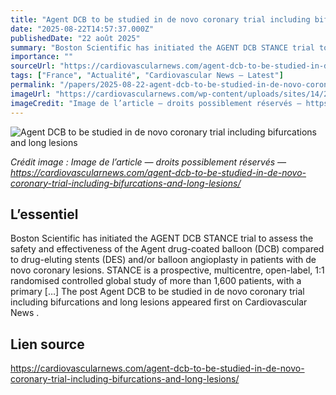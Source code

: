 ```yaml
---
title: "Agent DCB to be studied in de novo coronary trial including bifurcations and long lesions"
date: "2025-08-22T14:57:37.000Z"
publishedDate: "22 août 2025"
summary: "Boston Scientific has initiated the AGENT DCB STANCE trial to assess the safety and effectiveness of the Agent drug-coated balloon (DCB) compared to drug-eluting stents (DES) and/or balloon angioplasty in patients with de novo coronary lesions. STANCE is a prospective, multicentre, open-label, 1:1 randomised controlled global study of more than 1,600 patients, with a primary [&#8230;] The post Agent DCB to be studied in de novo coronary trial including bifurcations and long lesions appeared first on Cardiovascular News ."
importance: ""
sourceUrl: "https://cardiovascularnews.com/agent-dcb-to-be-studied-in-de-novo-coronary-trial-including-bifurcations-and-long-lesions/"
tags: ["France", "Actualité", "Cardiovascular News — Latest"]
permalink: "/papers/2025-08-22-agent-dcb-to-be-studied-in-de-novo-coronary-trial-including-bifurcations-and-long-lesions"
imageUrl: "https://cardiovascularnews.com/wp-content/uploads/sites/14/2016/06/Boston_Scientific_Agent_main.jpg"
imageCredit: "Image de l’article — droits possiblement réservés — https://cardiovascularnews.com/agent-dcb-to-be-studied-in-de-novo-coronary-trial-including-bifurcations-and-long-lesions/"
---
```


![Agent DCB to be studied in de novo coronary trial including bifurcations and long lesions](https://cardiovascularnews.com/wp-content/uploads/sites/14/2016/06/Boston_Scientific_Agent_main.jpg)

*Crédit image : Image de l’article — droits possiblement réservés — https://cardiovascularnews.com/agent-dcb-to-be-studied-in-de-novo-coronary-trial-including-bifurcations-and-long-lesions/*

## L’essentiel

Boston Scientific has initiated the AGENT DCB STANCE trial to assess the safety and effectiveness of the Agent drug-coated balloon (DCB) compared to drug-eluting stents (DES) and/or balloon angioplasty in patients with de novo coronary lesions. STANCE is a prospective, multicentre, open-label, 1:1 randomised controlled global study of more than 1,600 patients, with a primary [&#8230;] The post Agent DCB to be studied in de novo coronary trial including bifurcations and long lesions appeared first on Cardiovascular News .

## Lien source

https://cardiovascularnews.com/agent-dcb-to-be-studied-in-de-novo-coronary-trial-including-bifurcations-and-long-lesions/
